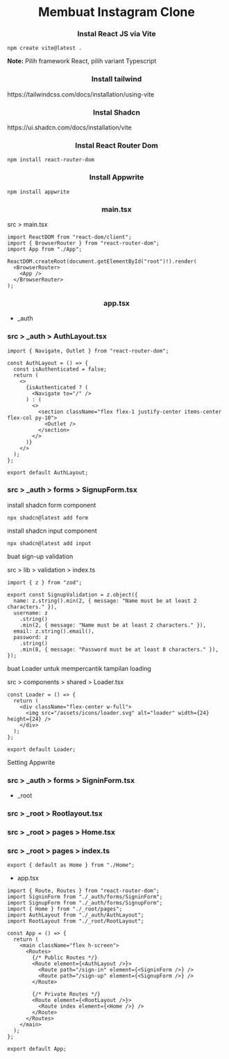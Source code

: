 <h1 align="center">Membuat Instagram Clone</h1>

<h3 align="center">Instal React JS via Vite</h3>  

```
npm create vite@latest .
```
**Note:** Pilih framework React, pilih variant Typescript

<h3 align="center">Install tailwind</h3>
https://tailwindcss.com/docs/installation/using-vite

<h3 align="center">Instal Shadcn</h3>
https://ui.shadcn.com/docs/installation/vite

<h3 align="center">Instal React Router Dom</h3>

```
npm install react-router-dom
```

<h3 align="center">Install Appwrite</h3>

```
npm install appwrite
```

<h3 align="center">main.tsx</h3>
src > main.tsx

```
import ReactDOM from "react-dom/client";
import { BrowserRouter } from "react-router-dom";
import App from "./App";

ReactDOM.createRoot(document.getElementById("root")!).render(
  <BrowserRouter>
    <App />
  </BrowserRouter>
);
```

<h3 align="center">app.tsx</h3>

- _auth

### src > _auth > AuthLayout.tsx

```
import { Navigate, Outlet } from "react-router-dom";

const AuthLayout = () => {
  const isAuthenticated = false;
  return (
    <>
      {isAuthenticated ? (
        <Navigate to="/" />
      ) : (
        <>
          <section className="flex flex-1 justify-center items-center flex-col py-10">
            <Outlet />
          </section>
        </>
      )}
    </>
  );
};

export default AuthLayout;
```
### src > _auth > forms > SignupForm.tsx  
install shadcn form component
```
npx shadcn@latest add form
```
install shadcn input component
```
npx shadcn@latest add input
```
buat sign-up validation

src > lib > validation > index.ts
```
import { z } from "zod";

export const SignupValidation = z.object({
  name: z.string().min(2, { message: "Name must be at least 2 characters." }),
  username: z
    .string()
    .min(2, { message: "Name must be at least 2 characters." }),
  email: z.string().email(),
  password: z
    .string()
    .min(8, { message: "Password must be at least 8 characters." }),
});
```

buat Loader untuk mempercantik tampilan loading

src > components > shared > Loader.tsx
```
const Loader = () => {
  return (
    <div className="flex-center w-full">
      <img src="/assets/icons/loader.svg" alt="loader" width={24} height={24} />
    </div>
  );
};

export default Loader;
```

Setting Appwrite

### src > _auth > forms > SigninForm.tsx  

- _root

### src > _root > Rootlayout.tsx  
### src > _root > pages > Home.tsx  
### src > _root > pages > index.ts
```
export { default as Home } from "./Home";
```
- app.tsx

```
import { Route, Routes } from "react-router-dom";
import SigninForm from "./_auth/forms/SigninForm";
import SignupForm from "./_auth/forms/SignupForm";
import { Home } from "./_root/pages";
import AuthLayout from "./_auth/AuthLayout";
import RootLayout from "./_root/RootLayout";

const App = () => {
  return (
    <main className="flex h-screen">
      <Routes>
        {/* Public Routes */}
        <Route element={<AuthLayout />}>
          <Route path="/sign-in" element={<SigninForm />} />
          <Route path="/sign-up" element={<SignupForm />} />
        </Route>

        {/* Private Routes */}
        <Route element={<RootLayout />}>
          <Route index element={<Home />} />
        </Route>
      </Routes>
    </main>
  );
};

export default App;
```
